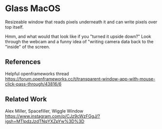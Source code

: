 # Glass MacOS
Resizeable window that reads pixels underneath it and can write pixels over top itself.

Hmm, and what would that look like if you "turned it upside down?" Look through
the webcam and a funny idea of "writing camera data back to the "inside" of the
screen.

## References
Helpful openframeworks thread
https://forum.openframeworks.cc/t/transparent-window-app-with-mouse-click-pass-through/43816/6

## Related Work
Alex Miller, Spacefiller, Wiggle Window
https://www.instagram.com/p/CJz9cWzFGgJ/?igsh=MTlpdzJzdTNqYXZpYw%3D%3D


